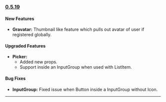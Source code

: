 ### [0.5.19](https://github.com/GeekyAnts/NativeBase/releases/tag/v0.5.19)

#### New Features
* **Gravatar:** Thumbnail like feature which pulls out avatar of user if registered globally.


#### Upgraded Features
* **Picker:**
  * Added new props.
  * Support inside an InputGroup when used with ListItem.

#### Bug Fixes
* **InputGroup:** Fixed issue when Button inside a InputGroup without Icon.

<hr>
